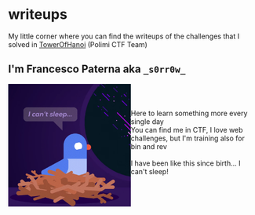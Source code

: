 # writeups

My little corner where you can find the writeups of the challenges that I solved in [TowerOfHanoi](https://toh.necst.it/) (Polimi CTF Team)


## I'm Francesco Paterna aka ` _s0rr0w_ `

<img src="https://github.com/FrancescoPaterna/writeups/blob/569e5e7997bf0f3aba044132b298e288dee094d7/stuff/_s0rr0w_.png" data-canonical-src="https://gyazo.com/eb5c5741b6a9a16c692170a41a49c858.png" align="left"  width="250" height="250" /> 
<br><br><br>Here to learn something more every single day <br> You can find me in CTF, I love web challenges, but I'm training also for bin and rev <br><br> I have been like this since birth... I can't sleep!
